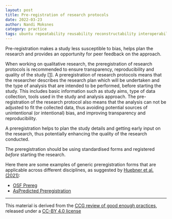```yaml
---
layout: post
title: Pre-registration of research protocols
date: 2022-03-23
author: Nandi Moksnes
category: practice
tags: ubuntu repeatability reusability reconstructability interoperability auditability
---
```


Pre-registration makes a study less susceptible to bias, helps plan the research and provides an opportunity for peer feedback on the approach.

When working on qualitative research, the preregistration of research protocols is recommended to ensure transparency, reproducibility and quality of the study [[1]]. A preregistration of research protocols means that the researcher describes the research plan which will be undertaken and the type of analysis that are intended to be performed, before starting the study. This includes basic information such as study aims, type of data collection, tools used in the study and analysis approach.  The pre-registration of the research protocol also means that the analysis can not be adjusted to fit the collected data, thus avoiding potential sources of unintentional (or intentional) bias, and improving transparency and reproducibility.

A preregistration helps to plan the study details and getting early input on the research, thus potentially enhancing the quality of the research conducted.

The preregistration should be using standardised forms and registered *before* starting the research.

Here there are some examples of generic preregistration forms that are applicable across different disciplines, as suggested by [Huebner et al. (2021)](https://journal-buildingscities.org/articles/10.5334/bc.67/#T1n):
- [OSF Prereg](https://osf.io/prereg/)
- [AsPredicted Preregistration](https://aspredicted.org/)

---

This material is derived from the [CCG review of good enough practices][2], released under a [CC-BY 4.0 license][3]

[1]: <https://journal-buildingscities.org/articles/10.5334/bc.67/> "G. M. Huebner, M. J. Fell, and N. E. Watson, ‘Improving energy research practices: 1067 guidance for transparency, reproducibility and quality’, Buildings and Cities, vol. 2, 1068 no. 1, pp. 1–20, Jan. 2021, doi: 10.5334/bc.67."

[2]: https://zenodo.org/record/5911546#.YjsSSRDMI-R "Usher, William, Beltramo, Agnese, Gardumi, Francesco, Martin, Viktoria, & Petrarulo, Luca. (2022). CCG Platform - Body of Knowledge: Review of Good Practice (1.3). Zenodo. https://doi.org/10.5281/zenodo.5911546"

[3]: https://creativecommons.org/licenses/by/4.0/legalcode